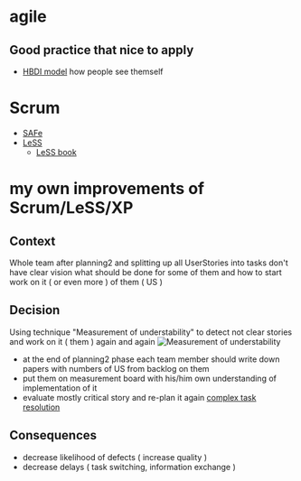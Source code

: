 # agile

## Good practice that nice to apply 
* [HBDI model](https://www.thinkherrmann.com/the-whole-brain-thinking-methodology) how people see themself

# Scrum
* [SAFe](http://scaleagileframework.com/)
* [LeSS](https://less.works/)
  * [LeSS book](https://less.works/user-content/member/Learning-Resources/less_book.html)

# my own improvements of Scrum/LeSS/XP

## Context
Whole team after planning2 and splitting up all UserStories into tasks don't have clear vision what should be done for some of them and how to start work on it ( or even more ) of them ( US )

## Decision
Using technique "Measurement of understability" to detect not clear stories and work on it ( them ) again and again
![Measurement of understability](https://i.postimg.cc/GhQsYYVW/sketch1563428744901.png)
* at the end of planning2 phase each team member should write down papers with numbers of US from backlog on them
* put them on measurement board with his/him own understanding of implementation of it
* evaluate mostly critical story and re-plan it again
[complex task resolution](https://i.postimg.cc/FHSskTkp/complex-task-clarification.png)

## Consequences
* decrease likelihood of defects ( increase quality )
* decrease delays ( task switching, information exchange )
